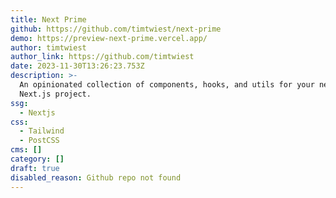 ```yaml
---
title: Next Prime
github: https://github.com/timtwiest/next-prime
demo: https://preview-next-prime.vercel.app/
author: timtwiest
author_link: https://github.com/timtwiest
date: 2023-11-30T13:26:23.753Z
description: >-
  An opinionated collection of components, hooks, and utils for your next
  Next.js project.
ssg:
  - Nextjs
css:
  - Tailwind
  - PostCSS
cms: []
category: []
draft: true
disabled_reason: Github repo not found
---
```

